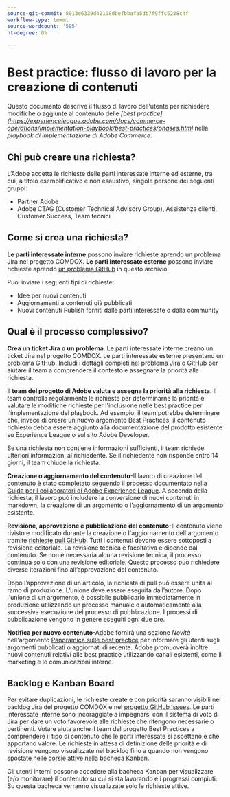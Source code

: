 ```yaml
---
source-git-commit: 8013e6339d42108dbefbbafa5db7f9ffc5288c4f
workflow-type: tm+mt
source-wordcount: '595'
ht-degree: 0%

---
```

# Best practice: flusso di lavoro per la creazione di contenuti

Questo documento descrive il flusso di lavoro dell&#39;utente per richiedere modifiche o aggiunte al contenuto delle *[best practice] (https://experienceleague.adobe.com/docs/commerce-operations/implementation-playbook/best-practices/phases.html* nella *playbook di implementazione di Adobe Commerce*.

## Chi può creare una richiesta?

L’Adobe accetta le richieste delle parti interessate interne ed esterne, tra cui, a titolo esemplificativo e non esaustivo, singole persone dei seguenti gruppi:

- Partner Adobe
- Adobe CTAG (Customer Technical Advisory Group), Assistenza clienti, Customer Success, Team tecnici

## Come si crea una richiesta?

**Le parti interessate interne** possono inviare richieste aprendo un problema Jira nel progetto COMDOX. **Le parti interessate esterne** possono inviare richieste aprendo [un problema GitHub](https://github.com/AdobeDocs/commerce-operations.en/issues/new/choose) in questo archivio.

Puoi inviare i seguenti tipi di richieste:

- Idee per nuovi contenuti
- Aggiornamenti a contenuti già pubblicati
- Nuovi contenuti Publish forniti dalle parti interessate o dalla community

## Qual è il processo complessivo?


**Crea un ticket Jira o un problema**. Le parti interessate interne creano un ticket Jira nel progetto COMDOX. Le parti interessate esterne presentano un problema GitHub. Includi i dettagli completi nel problema Jira o [GitHub](https://github.com/AdobeDocs/commerce-operations.en/issues/new/choose) per aiutare il team a comprendere il contesto e assegnare la priorità alla richiesta.

**Il team del progetto di Adobe valuta e assegna la priorità alla richiesta**. Il team controlla regolarmente le richieste per determinarne la priorità e valutare le modifiche richieste per l&#39;inclusione nelle best practice per l&#39;implementazione del playbook. Ad esempio, il team potrebbe determinare che, invece di creare un nuovo argomento Best Practices, il contenuto richiesto debba essere aggiunto alla documentazione del prodotto esistente su Experience League o sul sito Adobe Developer.

Se una richiesta non contiene informazioni sufficienti, il team richiede ulteriori informazioni al richiedente. Se il richiedente non risponde entro 14 giorni, il team chiude la richiesta.

**Creazione o aggiornamento del contenuto**-Il lavoro di creazione del contenuto è stato completato seguendo il processo documentato nella [Guida per i collaboratori di Adobe Experience League](https://experienceleague.adobe.com/docs/contributor/contributor-guide/introduction.html). A seconda della richiesta, il lavoro può includere la conversione di nuovi contenuti in markdown, la creazione di un argomento o l’aggiornamento di un argomento esistente.

**Revisione, approvazione e pubblicazione del contenuto**-Il contenuto viene rivisto e modificato durante la creazione o l&#39;aggiornamento dell&#39;argomento tramite [richieste pull GitHub](https://experienceleague.adobe.com/docs/contributor/contributor-guide/setup/git-fundamentals.html?lang=en#pull-requests). Tutti i contenuti devono essere sottoposti a revisione editoriale. La revisione tecnica è facoltativa e dipende dal contenuto. Se non è necessaria alcuna revisione tecnica, il processo continua solo con una revisione editoriale. Questo processo può richiedere diverse iterazioni fino all’approvazione del contenuto.

Dopo l’approvazione di un articolo, la richiesta di pull può essere unita al ramo di produzione. L’unione deve essere eseguita dall’autore. Dopo l&#39;unione di un argomento, è possibile pubblicarlo immediatamente in produzione utilizzando un processo manuale o automaticamente alla successiva esecuzione del processo di pubblicazione. I processi di pubblicazione vengono in genere eseguiti ogni due ore.

**Notifica per nuovo contenuto**-Adobe fornirà una sezione *Novità* nell&#39;argomento [Panoramica sulle best practice](https://experienceleague.adobe.com/docs/commerce-operations/implementation-playbook/best-practices/phases.html?lang=en) per informare gli utenti sugli argomenti pubblicati o aggiornati di recente. Adobe promuoverà inoltre nuovi contenuti relativi alle best practice utilizzando canali esistenti, come il marketing e le comunicazioni interne.

## Backlog e Kanban Board

Per evitare duplicazioni, le richieste create e con priorità saranno visibili nel backlog Jira del progetto COMDOX e nel [progetto GitHub Issues](https://github.com/orgs/AdobeDocs/projects/6/views/1). Le parti interessate interne sono incoraggiate a impegnarsi con il sistema di voto di Jira per dare un voto favorevole alle richieste che ritengono necessarie o pertinenti. Votare aiuta anche il team del progetto Best Practices a comprendere il tipo di contenuto che le parti interessate si aspettano e che apportano valore. Le richieste in attesa di definizione delle priorità e di revisione vengono visualizzate nel backlog fino a quando non vengono spostate nelle corsie attive nella bacheca Kanban.

Gli utenti interni possono accedere alla bacheca Kanban per visualizzare (e/o monitorare) il contenuto su cui si sta lavorando e i progressi compiuti. Su questa bacheca verranno visualizzate solo le richieste attive.
